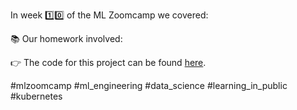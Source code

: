 In week 1️⃣0️⃣ of the ML Zoomcamp we covered:

📚 Our homework involved:  

👉 The code for this project can be found [here](https://github.com/el-grudge/mleng-zoomcamp/tree/main/week_10).

#mlzoomcamp #ml_engineering #data_science #learning_in_public #kubernetes